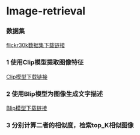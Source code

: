 # Image-retrieval

### 数据集
[flickr30k数据集下载链接](https://pan.baidu.com/s/1r0RVUwctJsI0iNuVXHQ6kA#list/path=%2Fsharelink1300395039-553456144438794%2Fflickr%2030k&parentPath=%2Fsharelink1300395039-553456144438794)
### 1 使用Clip模型提取图像特征
[Clip模型下载链接](https://huggingface.co/openai/clip-vit-base-patch32)
### 2 使用Blip模型为图像生成文字描述
[Blip模型下载链接](https://huggingface.co/Salesforce/blip-image-captioning-base)
### 3 分别计算二者的相似度，检索top_K相似图像
